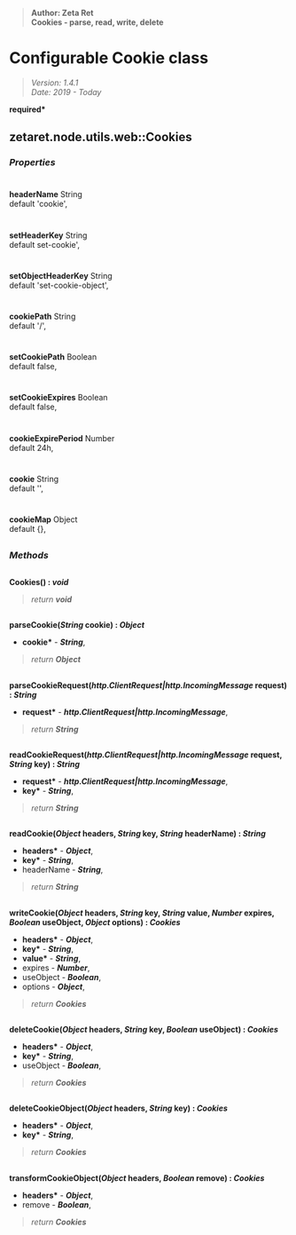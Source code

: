 > __Author: Zeta Ret__  
> __Cookies - parse, read, write, delete__  
# Configurable Cookie class  
> *Version: 1.4.1*  
> *Date: 2019 - Today*  

__required*__

## zetaret.node.utils.web::Cookies  

### *Properties*  

#  
__headerName__ String  
default 'cookie',   

#  
__setHeaderKey__ String  
default set-cookie',   

#  
__setObjectHeaderKey__ String  
default 'set-cookie-object',   

#  
__cookiePath__ String  
default '/',   

#  
__setCookiePath__ Boolean  
default false,   

#  
__setCookieExpires__ Boolean  
default false,   

#  
__cookieExpirePeriod__ Number  
default 24h,   

#  
__cookie__ String  
default '',   

#  
__cookieMap__ Object  
default {},   


##  
### *Methods*  

##  
__Cookies() : *void*__  
  
> *return __void__*  

##  
__parseCookie(*String* cookie) : *Object*__  
  
- __cookie*__ - __*String*__,   
> *return __Object__*  

##  
__parseCookieRequest(*http.ClientRequest|http.IncomingMessage* request) : *String*__  
  
- __request*__ - __*http.ClientRequest|http.IncomingMessage*__,   
> *return __String__*  

##  
__readCookieRequest(*http.ClientRequest|http.IncomingMessage* request, *String* key) : *String*__  
  
- __request*__ - __*http.ClientRequest|http.IncomingMessage*__,   
- __key*__ - __*String*__,   
> *return __String__*  

##  
__readCookie(*Object* headers, *String* key, *String* headerName) : *String*__  
  
- __headers*__ - __*Object*__,   
- __key*__ - __*String*__,   
- headerName - __*String*__,   
> *return __String__*  

##  
__writeCookie(*Object* headers, *String* key, *String* value, *Number* expires, *Boolean* useObject, *Object* options) : *Cookies*__  
  
- __headers*__ - __*Object*__,   
- __key*__ - __*String*__,   
- __value*__ - __*String*__,   
- expires - __*Number*__,   
- useObject - __*Boolean*__,   
- options - __*Object*__,   
> *return __Cookies__*  

##  
__deleteCookie(*Object* headers, *String* key, *Boolean* useObject) : *Cookies*__  
  
- __headers*__ - __*Object*__,   
- __key*__ - __*String*__,   
- useObject - __*Boolean*__,   
> *return __Cookies__*  

##  
__deleteCookieObject(*Object* headers, *String* key) : *Cookies*__  
  
- __headers*__ - __*Object*__,   
- __key*__ - __*String*__,   
> *return __Cookies__*  

##  
__transformCookieObject(*Object* headers, *Boolean* remove) : *Cookies*__  
  
- __headers*__ - __*Object*__,   
- remove - __*Boolean*__,   
> *return __Cookies__*  

